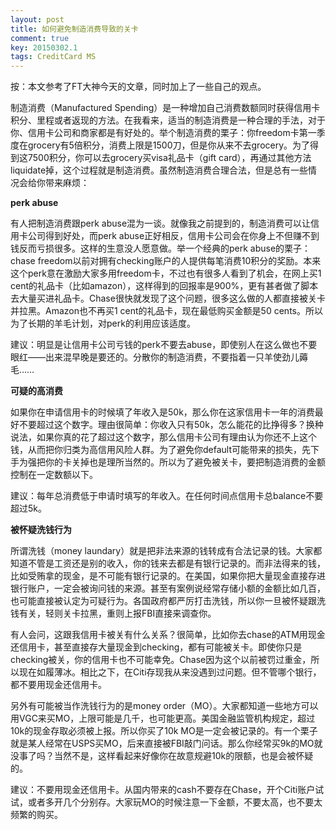 ```yaml
---
layout: post
title: 如何避免制造消费导致的关卡
comment: true
key: 20150302.1
tags: CreditCard MS
---
```


按：本文参考了FT大神今天的文章，同时加上了一些自己的观点。

制造消费（Manufactured Spending）是一种增加自己消费数额同时获得信用卡积分、里程或者返现的方法。在我看来，适当的制造消费是一种合理的手法，对于你、信用卡公司和商家都是有好处的。举个制造消费的栗子：你freedom卡第一季度在grocery有5倍积分，消费上限是1500刀，但是你从来不去grocery。为了得到这7500积分，你可以去grocery买visa礼品卡（gift card），再通过其他方法liquidate掉，这个过程就是制造消费。虽然制造消费合理合法，但是总有一些情况会给你带来麻烦：


**perk abuse**

有人把制造消费跟perk abuse混为一谈。就像我之前提到的，制造消费可以让信用卡公司得到好处，而perk abuse正好相反，信用卡公司会在你身上不但赚不到钱反而亏损很多。这样的生意没人愿意做。举一个经典的perk abuse的栗子：chase freedom以前对拥有checking账户的人提供每笔消费10积分的奖励。本来这个perk意在激励大家多用freedom卡，不过也有很多人看到了机会，在网上买1 cent的礼品卡（比如amazon），这样得到的回报率是900%，更有甚者做了脚本去大量买进礼品卡。Chase很快就发现了这个问题，很多这么做的人都直接被关卡并拉黑。Amazon也不再买1 cent的礼品卡，现在最低购买金额是50 cents。所以为了长期的羊毛计划，对perk的利用应该适度。


建议：明显是让信用卡公司亏钱的perk不要去abuse，即使别人在这么做也不要眼红——出来混早晚是要还的。分散你的制造消费，不要指着一只羊使劲儿薅毛……


**可疑的高消费**

如果你在申请信用卡的时候填了年收入是50k，那么你在这家信用卡一年的消费最好不要超过这个数字。理由很简单：你收入只有50k，怎么能花的比挣得多？换种说法，如果你真的花了超过这个数字，那么信用卡公司有理由认为你还不上这个钱，从而把你归类为高信用风险人群。为了避免你default可能带来的损失，先下手为强把你的卡关掉也是理所当然的。所以为了避免被关卡，要把制造消费的金额控制在一定数额以下。


建议：每年总消费低于申请时填写的年收入。在任何时间点信用卡总balance不要超过5k。


**被怀疑洗钱行为**

所谓洗钱（money laundary）就是把非法来源的钱转成有合法记录的钱。大家都知道不管是工资还是别的收入，你的钱来去都是有银行记录的。而非法得来的钱，比如受贿拿的现金，是不可能有银行记录的。在美国，如果你把大量现金直接存进银行账户，一定会被询问钱的来源。甚至有案例说经常存储小额的金额比如几百，也可能直接被认定为可疑行为。各国政府都严厉打击洗钱，所以你一旦被怀疑跟洗钱有关，轻则关卡拉黑，重则上报FBI直接来调查你。

有人会问，这跟我信用卡被关有什么关系？很简单，比如你去chase的ATM用现金还信用卡，甚至直接存大量现金到checking，都有可能被关卡。即使你只是checking被关，你的信用卡也不可能幸免。Chase因为这个以前被罚过重金，所以现在如履薄冰。相比之下，在Citi存现我从来没遇到过问题。但不管哪个银行，都不要用现金还信用卡。

另外有可能被当作洗钱行为的是money order（MO）。大家都知道一些地方可以用VGC来买MO，上限可能是几千，也可能更高。美国金融监管机构规定，超过10k的现金存取必须被上报。所以你买了10k MO是一定会被记录的。有一个栗子就是某人经常在USPS买MO，后来直接被FBI敲门问话。那么你经常买9k的MO就没事了吗？当然不是，这样看起来好像你在故意规避10k的限额，也是会被怀疑的。


建议：不要用现金还信用卡。从国内带来的cash不要存在Chase，开个Citi账户试试，或者多开几个分别存。大家玩MO的时候注意一下金额，不要太高，也不要太频繁的购买。
